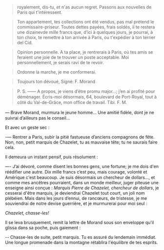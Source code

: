 > royalement, dis-tu, et n'as aucun regret. Passons aux nouvelles de
> Paris qui t'intéressent.

> Ton appartement, tes collections ont été vendus, pas mal prétend le
> commissaire-priseur. Toutes dettes payées, frais soldés, il te restera
> une dizainevde mille francs que, d’ici à quelques jours, je pourrai, à
> ton choix, te remettre à ton arrivée à Paris, ou t'expédier à ton
> terrier del Cid.

> Opinion personnelle. A ta place, je rentrerais à Paris, où tes amis se
> feraient une joie de te trouver un poste acceptable. Moi personnellement,
> je serais ravi de te revoir.

> Ordonne la marche, je me conformerai.

> Toujours ton dévoué,
> Signé: F. Morand

> P. S. —— A propos, je viens d’étre promu major...; j’en ai proﬁté pour
> déménager. Écris-moi désormais, 64, boulevard de Port-Royal, tout à côté
> du Val-de-Grâce, mon ofﬁce de travail. Tibi. F. M.

— Brave Morand, murmura le jeune homme... Une amitié ﬁdèle, dont je ne
suivrai d’ailleurs pas le conseil...

Et avec un geste sec :

-— Rentrer a Paris, subir la pitié fastueuse d’anciens compagnons de fête.
Non, non, petit marquis de Chazelet, tu as mauvaise tête; tu ne saurais
faire cela.

Il demeura un instant pensif, puis résolument :

—- J’ai dévoré, comme disent les bonnes gens, une fortune; je me dois
d'en réédiﬁer une autre. Dix mille francs c’est peu, mais courage, volonté
et Amérique c'est beaucoup. Je suis désormais un chercheur de dollars...,
et comme mes ancêtres pourraient, dans un monde meilleur, juger piteuse
une enseigne ainsi conçue : _Marquis Pierre de Chazelet, chercheur de
dollars_, je cesserai d'être marquis, je deviendrai Chazelet tout court,
un joli nom plébéien. Mais dans les jours d’ennui, de rancœurs, de
tristesse, je me souviendrai de notre devise guerrière, et je murmurerai
pour moi seul :

_Chazelet, chasse-les!_

Il se leva brusquement, remit la lettre de Morand sous son enveloppe qu'il
glissa dans sa poche, puis gaiement :

-- Chasse-les de suite, petit marquis. Tu es assuré du lendemain immédiat.
Une longue promenade dans la montagne rétablira l'équilibre de tes esprits.
